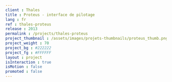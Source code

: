```yaml
---
client : Thales
title : Proteus - interface de pilotage
lang : fr
ref : thales-proteus
release : 2013
permalink : /projects/thales-proteus
project_thumbnail : /assets/images/projets-thumbnails/proteus_thumb.png
project_weight : 70
project_bg : #222222
project_fg : #FFFFFF
layout : project
isInteraction : true
isMotion : false
promoted : false
---
```

